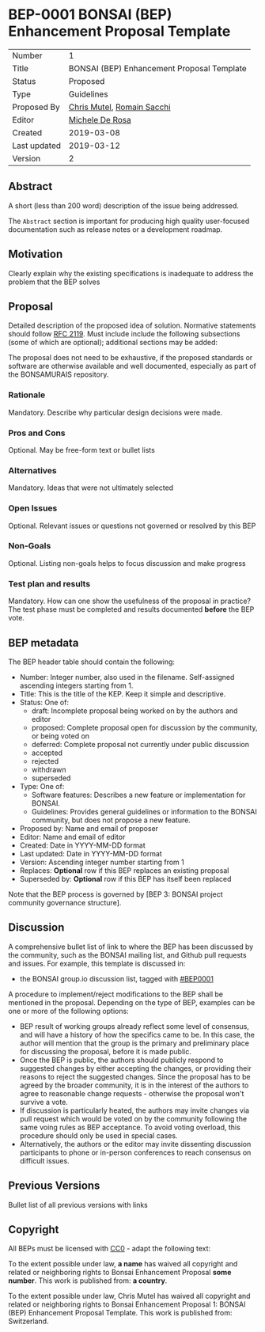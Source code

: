# BEP-0001 BONSAI (BEP) Enhancement Proposal Template

| | |
| - | - |
| Number | 1 |
| Title | BONSAI (BEP) Enhancement Proposal Template |
| Status | Proposed |
| Type | Guidelines |
| Proposed By | [Chris Mutel](mailto:chris.mutel@bonsai.uno), [Romain Sacchi](mailto:r_s@me.com) |
| Editor | [Michele De Rosa](mailto:michele.derosa@bonsai.uno) |
| Created | 2019-03-08 |
| Last updated | 2019-03-12 |
| Version | 2 |

## Abstract

A short (less than 200 word) description of the issue being addressed.

The `Abstract` section is important for producing high quality user-focused documentation such as release notes or a development roadmap.

## Motivation

Clearly explain why the existing specifications is inadequate to address the problem that the BEP solves

## Proposal

Detailed description of the proposed idea of solution. Normative statements should follow [RFC 2119](https://www.ietf.org/rfc/rfc2119.txt). Must include include the following subsections (some of which are optional); additional sections may be added:

The proposal does not need to be exhaustive, if the proposed standards or software are otherwise available and well documented, especially as part of the BONSAMURAIS repository.

### Rationale

Mandatory. Describe why particular design decisions were made.

### Pros and Cons

Optional. May be free-form text or bullet lists

### Alternatives

Mandatory. Ideas that were not ultimately selected

### Open Issues

Optional. Relevant issues or questions not governed or resolved by this BEP

### Non-Goals

Optional. Listing non-goals helps to focus discussion and make progress

### Test plan and results

Mandatory. How can one show the usefulness of the proposal in practice? The test phase must be completed and results documented **before** the BEP vote.

## BEP metadata

The BEP header table should contain the following:

* Number: Integer number, also used in the filename. Self-assigned ascending integers starting from 1.
* Title: This is the title of the KEP. Keep it simple and descriptive.
* Status: One of:
    * draft: Incomplete proposal being worked on by the authors and editor
    * proposed: Complete proposal open for discussion by the community, or being voted on
    * deferred: Complete proposal not currently under public discussion
    * accepted
    * rejected
    * withdrawn
    * superseded
* Type: One of:
    * Software features: Describes a new feature or implementation for BONSAI.
    * Guidelines: Provides general guidelines or information to the BONSAI community, but does not propose a new feature.
* Proposed by: Name and email of proposer
* Editor: Name and email of editor
* Created: Date in YYYY-MM-DD format
* Last updated: Date in YYYY-MM-DD format
* Version: Ascending integer number starting from 1
* Replaces: **Optional** row if this BEP replaces an existing proposal
* Superseded by: **Optional** row if this BEP has itself been replaced

Note that the BEP process is governed by [BEP 3: BONSAI project community governance structure].

## Discussion

A comprehensive bullet list of link to where the BEP has been discussed by the community, such as the BONSAI mailing list, and Github pull requests and issues. For example, this template is discussed in:

* the BONSAI group.io discussion list, tagged with [#BEP0001](https://bonsai.groups.io/g/main/topic/30394665?p=,,,20,0,0,0::relevance,,%23bep0001,20,2,0,30394665,ct=1&ct=1)

A procedure to implement/reject modifications to the BEP shall be mentioned in the proposal. Depending on the type of BEP, examples can be one or more of the following options:

* BEP result of working groups already reflect some level of consensus, and will have a history of how the specifics came to be. In this case, the author will mention that the group is the primary and preliminary place for discussing the proposal, before it is made public.
* Once the BEP is public, the authors should publicly respond to suggested changes by either accepting the changes, or providing their reasons to reject the suggested changes. Since the proposal has to be agreed by the broader community, it is in the interest of the authors to agree to reasonable change requests - otherwise the proposal won't survive a vote.
* If discussion is particularly heated, the authors may invite changes via pull request which would be voted on by the community following the same voing rules as BEP acceptance. To avoid voting overload, this procedure should only be used in special cases.
* Alternatively, the authors or the editor may invite dissenting discussion participants to phone or in-person conferences to reach consensus on difficult issues.

## Previous Versions

Bullet list of all previous versions with links

## Copyright

All BEPs must be licensed with [CC0](https://creativecommons.org/publicdomain/zero/1.0/) - adapt the following text:

  To the extent possible under law, **a name** has waived all copyright and related or neighboring
  rights to Bonsai Enhancement Proposal **some number**. This work is published from: **a country**.

To the extent possible under law, Chris Mutel has waived all copyright and related or neighboring rights to Bonsai Enhancement Proposal 1: BONSAI (BEP) Enhancement Proposal Template. This work is published from: Switzerland.

